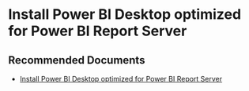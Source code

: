   <properties
	pageTitle="setup, install or configure"
	description="setup, install or configure"
	service="microsoft.PowerBIDedicated"
	resource="capacities"
	authors="pjfreitas"
	ms.author="pfreitas"	
	displayOrder="770"
	selfHelpType="generic"
	supportTopicIds="32628154"
	productPesIds="16334"
	cloudEnvironments="public, MoonCake, fairfax" 
	articleId="56184e97-73c6-271a-5ff5-280b4e88aa1f"
	ownershipId="ASEP_ContentService_Placeholder"
/>

# Install Power BI Desktop optimized for Power BI Report Server

## **Recommended Documents**

* [Install Power BI Desktop optimized for Power BI Report Server](https://docs.microsoft.com/power-bi/report-server/install-powerbi-desktop)
